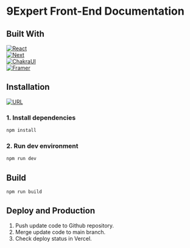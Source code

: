 # 9Expert Front-End Documentation

## Built With

[![React][React]][React-url]<br/>
[![Next][Next.js]][Next-url]<br/>
[![ChakraUI][ChakraUI]][ChakraUI-url]<br/>
[![Framer][Framer]][Framer-url]<br/>

## Installation

[![URL][URL]][URL-URL]

### 1. Install dependencies

```bash
npm install
```

### 2. Run dev environment

```bash
npm run dev
```

## Build

```bash
npm run build
```

## Deploy and Production

1. Push update code to Github repository.
2. Merge update code to main branch.
3. Check deploy status in Vercel.


<!-- MARKDOWN LINKS & IMAGES -->
<!-- https://www.markdownguide.org/basic-syntax/#reference-style-links -->
[URL]: https://img.shields.io/badge/URL-http://localhost:7071-blue
[URL-URL]: http://localhost:7071
[React]: https://img.shields.io/badge/react.js-1c2c4c?style=for-the-badge&logo=react&logoColor=88dded
[React-url]: https://react.dev/
[Next.js]: https://img.shields.io/badge/next.js-000000?style=for-the-badge&logo=nextdotjs&logoColor=white
[Next-url]: https://nextjs.org/
[ChakraUI]: https://img.shields.io/badge/chakra_ui-319795?style=for-the-badge&logo=chakraui&logoColor=white
[ChakraUI-url]: https://v2.chakra-ui.com/
[Framer]: https://img.shields.io/badge/framer_motion-DD22CC?style=for-the-badge&logo=framer&logoColor=white
[Framer-url]: https://www.framer.com/motion/
